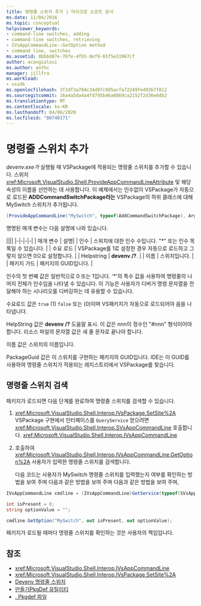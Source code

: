 ```yaml
---
title: 명령줄 스위치 추가 | 마이크로 소프트 문서
ms.date: 11/04/2016
ms.topic: conceptual
helpviewer_keywords:
- command-line switches, adding
- command-line switches, retrieving
- IVsAppCommandLine::GetOption method
- command line, switches
ms.assetid: 8bbbd87e-76fe-4fb5-8ef9-65f5e31967cf
author: acangialosi
ms.author: anthc
manager: jillfra
ms.workload:
- vssdk
ms.openlocfilehash: 3f2df3a704c34d97c9d5acfa72249fe492b7f812
ms.sourcegitcommit: 16a4a5da4a4fd795b46a0869ca2152f2d36e6db2
ms.translationtype: MT
ms.contentlocale: ko-KR
ms.lasthandoff: 04/06/2020
ms.locfileid: "80740171"
---
```

# <a name="add-command-line-switches"></a>명령줄 스위치 추가
*devenv.exe가* 실행될 때 VSPackage에 적용되는 명령줄 스위치를 추가할 수 있습니다. 스위치 <xref:Microsoft.VisualStudio.Shell.ProvideAppCommandLineAttribute> 및 해당 속성의 이름을 선언하는 데 사용합니다. 이 예제에서는 인수없이 VSPackage가 자동으로 로드된 **ADDCommandSwitchPackage라는** VSPackage의 하위 클래스에 대해 MySwitch 스위치가 추가됩니다.

```csharp
[ProvideAppCommandLine("MySwitch", typeof(AddCommandSwitchPackage), Arguments = "0", DemandLoad = 1)]
```

 명명된 매개 변수는 다음 설명에 나와 있습니다.

||||
|-|-|-|-|
| 매개 변수 | 설명|
| 인수 | 스위치에 대한 인수 수입니다. "*" 또는 인수 목록일 수 있습니다. |
| 수요 로드 | VSPackage를 1로 설정한 경우 자동으로 로드하고 그렇지 않으면 0으로 설정합니다. |
| Helpstring | **devenv /?**. |
| 이름 | 스위치입니다. |
| 패키지 가드 | 패키지의 GUID입니다. |

 인수의 첫 번째 값은 일반적으로 0 또는 1입니다. '*'의 특수 값을 사용하여 명령줄의 나머지 전체가 인수임을 나타낼 수 있습니다. 이 기능은 사용자가 디버거 명령 문자열을 전달해야 하는 시나리오를 디버깅하는 데 유용할 수 있습니다.

 수요로드 값은 `true` (1) `false` 또는 (0)이며 VS패키지가 자동으로 로드되어야 음을 나타냅니다.

 HelpString 값은 **devenv /?** 도움말 표시. 이 값은 nnn이 정수인 "#nnn" 형식이어야 합니다. 리소스 파일의 문자열 값은 새 줄 문자로 끝나야 합니다.

 이름 값은 스위치의 이름입니다.

 PackageGuid 값은 이 스위치를 구현하는 패키지의 GUID입니다. IDE는 이 GUID를 사용하여 명령줄 스위치가 적용되는 레지스트리에서 VSPackage를 찾습니다.

## <a name="retrieve-command-line-switches"></a>명령줄 스위치 검색
 패키지가 로드되면 다음 단계를 완료하여 명령줄 스위치를 검색할 수 있습니다.

1. <xref:Microsoft.VisualStudio.Shell.Interop.IVsPackage.SetSite%2A> VSPackage 구현에서 인터페이스를 `QueryService` 얻으려면 <xref:Microsoft.VisualStudio.Shell.Interop.SVsAppCommandLine> 호출합니다. <xref:Microsoft.VisualStudio.Shell.Interop.IVsAppCommandLine>

2. 호출하여 <xref:Microsoft.VisualStudio.Shell.Interop.IVsAppCommandLine.GetOption%2A> 사용자가 입력한 명령줄 스위치를 검색합니다.

   다음 코드는 사용자가 MySwitch 명령줄 스위치를 입력했는지 여부를 확인하는 방법을 보여 주며 다음과 같은 방법을 보여 주며 다음과 같은 방법을 보여 주며,

```csharp
IVsAppCommandLine cmdline = (IVsAppCommandLine)GetService(typeof(SVsAppCommandLine));

int isPresent = 0;
string optionValue = "";

cmdline.GetOption("MySwitch", out isPresent, out optionValue);
```

 패키지가 로드될 때마다 명령줄 스위치를 확인하는 것은 사용자의 책임입니다.

## <a name="see-also"></a>참조
- <xref:Microsoft.VisualStudio.Shell.Interop.IVsAppCommandLine>
- <xref:Microsoft.VisualStudio.Shell.Interop.IVsPackage.SetSite%2A>
- [Devenv 명령줄 스위치](../ide/reference/devenv-command-line-switches.md)
- [만들기PkgDef 유틸리티](../extensibility/internals/createpkgdef-utility.md)
- [. Pkgdef 파일](https://devblogs.microsoft.com/visualstudio/whats-a-pkgdef-and-why/)
